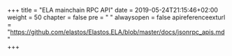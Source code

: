 +++
title = "ELA mainchain RPC API"
date = 2019-05-24T21:15:46+02:00
weight = 50
chapter = false
pre = "<i class='fa ela-page'></i> "
alwaysopen = false
apireferenceexturl = "https://github.com/elastos/Elastos.ELA/blob/master/docs/jsonrpc_apis.md"  
+++
